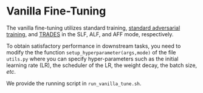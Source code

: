 # Vanilla Fine-Tuning

The vanilla fine-tuning utilizes standard training, [standard adversarial training](https://github.com/MadryLab/mnist_challenge), and [TRADES](https://github.com/yaodongyu/TRADES) in the SLF, ALF, and AFF mode, respectively.

To obtain satisfactory performance in downstream tasks, you need to modify the the function ```setup_hyperparameter(args,mode)``` of the file ```utils.py``` where you can specify hyper-parameters such as the initial learning rate (LR), the scheduler of the LR, the weight decay, the batch size, <i>etc</i>.

We provide the running script in ```run_vanilla_tune.sh```.

